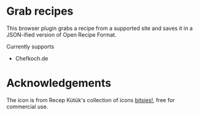 # Grab recipes

This browser plugin grabs a recipe from a supported site and saves it in a JSON-ified version of Open Recipe Format.

Currently supports

* Chefkoch.de

# Acknowledgements

The icon is from Recep Kütük's collection of icons [bitsies!](https://www.iconfinder.com/iconsets/bitsies), free for commercial use.
